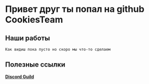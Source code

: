# Привет друг ты попал на github CookiesTeam

## Наши работы
```Как видиш пока пусто но скоро мы что-то сделаем```

## Полезные ссылки
[**Discord Guild**](https://discord.gg/e7AJWyXnKp)

